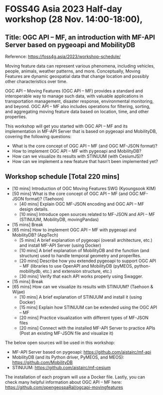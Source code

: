 # FOSS4G Asia 2023 Half-day workshop (28 Nov. 14:00-18:00), 
## Title: OGC API – MF, an introduction with MF-API Server based on pygeoapi and MobilityDB

Reference: https://foss4g.asia/2023/workshop-schedule/

Moving feature data can represent various phenomena, including vehicles, people, animals, weather patterns, and more. Conceptually, Moving Features are dynamic geospatial data that change location and possibly other characteristics over time.

OGC API – Moving Features (OGC API – MF) provides a standard and interoperable way to manage such data, with valuable applications in transportation management, disaster response, environmental monitoring, and beyond. OGC API – MF also includes operations for filtering, sorting, and aggregating moving feature data based on location, time, and other properties.

This workshop will get you started with OGC API – MF and its implementation in MF-API Server that is based on pygeoapi and MobilityDB, covering the following questions:

* What is the core concept of OGC API – MF (and OGC MF-JSON format)? 
* How to implement OGC API – MF with pygeoapi and MobilityDB? 
* How can we visualize its results with STINUUM (with CesiumJS)? 
* How can we implement a new feature that hasn’t been implemented yet?

## Workshop schedule [Total 220 mins]

- [10 mins] Introduction of OGC Moving Features SWG (Kyoungsook KIM)
- [50 mins] What is the core concept of OGC API – MF (and OGC MF-JSON format)? (Taehoon)
  - [40 mins] Explain OGC MF-JSON encoding and OGC API – MF design details.
  - [10 mins] Introduce open sources related to MF-JSON and API – MF (STINUUM, MobilityDB, movingPandas)
- [15 mins] Break
- [65 mins] How to implement OGC API – MF with pygeoapi and MobilityDB? (AppTech)
  - [5 mins] A brief explanation of pygeoapi (overall architecture, etc.) and install MF-API Server (using Docker)
  - [10 mins] A brief explanation of MobilityDB and the function (and structure) used to handle temporal geometry and properRes.
  - [20 mins] Describe how you extended pygeoapi to support OGC API – MF (libraries to use OpenAPI and MobilityDB (pyMEOS, python-mobilitydb, etc.) and extension structure, etc.)
  - [30 mins] Verify that each API works properly using Swagger.
- [15 mins] Break
- [65 mins] How can we visualize its results with STINUUM? (Taehoon & Wijae)
  - [10 mins] A brief explanation of STINUUM and install it (using Docker)
  - [15 mins] Explain how STINUUM can be extended using the OGC API – MF
  - [20 mins] Practice visualization with different types of MF-JSON files
  - [20 mins] Connect with the installed MF-API Server to practice APIs (Post an existing MF-JSON file and visualize it)

The below open sources will be used in this workshop:
- MF-API Server based on pygeoapi: https://github.com/aistairc/mf-api
- MobilityDB (and its Python driver, PyMEOS, and MEOS): https://github.com/MobilityDB
- STINUUM: https://github.com/aistairc/mf-cesium

The installation of each program will use a Docker file.
Lastly, you can check many helpful information about OGC API – MF here:
https://github.com/opengeospaRal/ogcapi-movingfeatures